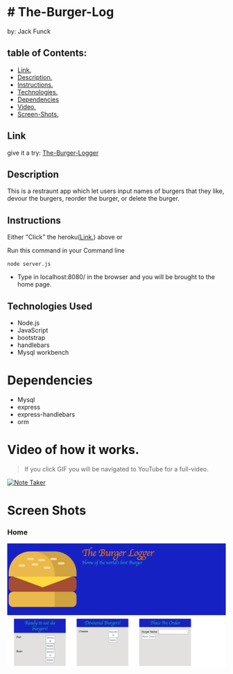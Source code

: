 # # The-Burger-Log
by: Jack Funck


## table of Contents:
 - [Link.](#link)
 - [ Description. ](#desc)
 - [ Instructions. ](#instr)
 - [Technologies.](#tc)
 - [Dependencies](#dep)
 - [ Video. ](#video)
 - [Screen-Shots.](#sc)

<a name="link"></a>
## Link
give it a try: <a href="https://agile-waters-80427.herokuapp.com/" target="_blank">The-Burger-Logger</a>

<a name="desc"></a>
## Description
This is a restraunt app which let users input names of burgers that they like, devour the burgers, reorder the burger, or delete the burger.


<a name="instr"></a>
## Instructions
Either "Click" the heroku([Link.](#link)) above or

Run this command in your Command line
```
node server.js
```
* Type in localhost:8080/ in the browser and you will be brought to the home page.


<a name="tc"></a>
## Technologies Used
* Node.js
* JavaScript
* bootstrap
* handlebars
* Mysql workbench

<a name="dep"></a>
# Dependencies
* Mysql
* express
* express-handlebars
* orm



<a name="video"></a>
# Video of how it works.
> If you click GIF you will be navigated to YouTube for a full-video.

[![Note Taker](https://media.giphy.com/media/VizPEjiPYmJUnuZfUh/giphy.gif)](https://youtu.be/Rxt_xdiYwHM)



<a name="sc"></a>
# Screen Shots
### Home
<img src="public/assets/image/bur.png">
